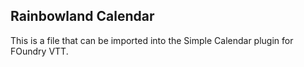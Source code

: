 ## Rainbowland Calendar
This is a file that can be imported into the Simple Calendar plugin for FOundry VTT.
